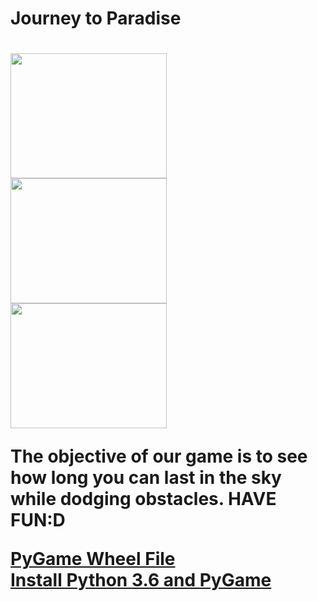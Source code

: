 <h1>Journey to Paradise<h1>      
<img src= "https://github.com/mcorreaortega4421/Pygame-Project/blob/master/Game%20Plan/Splash%20Screen.PNG" width="250" height="200">
<img src= "https://github.com/mcorreaortega4421/Pygame-Project/blob/master/Game%20Plan/Gameplay.PNG" width="250" height="200"> 
<img src= "https://github.com/mcorreaortega4421/Pygame-Project/blob/master/Game%20Plan/GameOver.PNG" width="250" height="200">
<p> The objective of our game is to see how long you can last in the sky while dodging obstacles. HAVE FUN:D</p>
<a href= "http://www.lfd.uci.edu/~gohlke/pythonlibs/#pygame">PyGame Wheel File</a> 
<br>
<a href="https://youtu.be/_GikMdhAhv0">Install Python 3.6 and PyGame</a>
